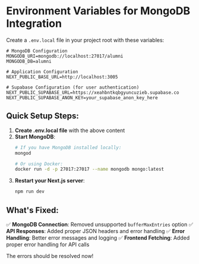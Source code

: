 # Environment Variables for MongoDB Integration

Create a `.env.local` file in your project root with these variables:

```env
# MongoDB Configuration
MONGODB_URI=mongodb://localhost:27017/alumni
MONGODB_DB=alumni

# Application Configuration
NEXT_PUBLIC_BASE_URL=http://localhost:3005

# Supabase Configuration (for user authentication)
NEXT_PUBLIC_SUPABASE_URL=https://xeahbntkqbgyuncuzieb.supabase.co
NEXT_PUBLIC_SUPABASE_ANON_KEY=your_supabase_anon_key_here
```

## Quick Setup Steps:

1. **Create .env.local file** with the above content
2. **Start MongoDB**:
   ```bash
   # If you have MongoDB installed locally:
   mongod
   
   # Or using Docker:
   docker run -d -p 27017:27017 --name mongodb mongo:latest
   ```
3. **Restart your Next.js server**:
   ```bash
   npm run dev
   ```

## What's Fixed:

✅ **MongoDB Connection**: Removed unsupported `bufferMaxEntries` option
✅ **API Responses**: Added proper JSON headers and error handling
✅ **Error Handling**: Better error messages and logging
✅ **Frontend Fetching**: Added proper error handling for API calls

The errors should be resolved now!
